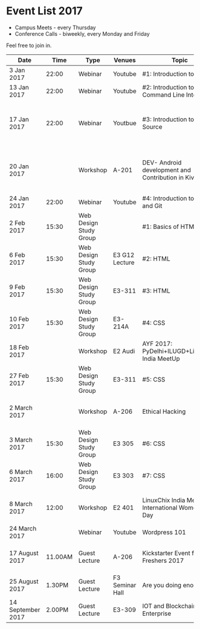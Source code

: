 # Event List 2017

- Campus Meets - every Thursday
- Conference Calls - biweekly, every Monday and Friday

Feel free to join in.

**Date**|**Time**|**Type**|**Venues**|**Topic**|**Speaker**
-----|-----|-----|-----|-----|-----
3 Jan 2017|22:00|Webinar|Youtube|#1:  Introduction to Linux|Anuvrat Parashar
13 Jan 2017|22:00|Webinar|Youtube|#2: Introduction to Linux Command Line Interface|Rohit Goyal
17 Jan 2017|22:00|Webinar|Youtbue|#3: Introduction to Open Source|Sanyam Khurana, Amit Kumar, Garvit Garg
20 Jan 2017| |Workshop|A-201|DEV- Android development and Contribution in Kivy|Akkshay Arora, Shivani Bhardwaj, Sahil Joseph
24 Jan 2017|22:00|Webinar|Youtube|#4: Introduction to Github and Git|
2 Feb 2017|15:30|Web Design Study Group| |#1: Basics of HTML|Ayush Agarwal, Ajay Tripathi
6 Feb 2017|15:30|Web Design Study Group|E3 G12 Lecture|#2: HTML|Ayush Agarwal
9 Feb 2017|15:30|Web Design Study Group|E3-311|#3: HTML|Ayush Agarwal
10 Feb 2017|15:30|Web Design Study Group|E3-214A|#4: CSS|Ayush Agarwal
18 Feb 2017| |Workshop|E2 Audi|AYF 2017: PyDelhi+ILUGD+LinuxChix India MeetUp|
27 Feb 2017|15:30|Web Design Study Group|E3-311|#5: CSS|Ayush Agarwal, Ajay Tripathi
2 March 2017| |Workshop|A-206|Ethical Hacking|Udit Gupta, Nakul Pammar
3 March 2017|15:30|Web Design Study Group|E3 305|#6: CSS|Ayush Agarwal
6 March 2017|16:00|Web Design Study Group|E3 303|#7: CSS|Ayush Agarwal
8 March 2017|12:00|Workshop|E2 401|LinuxChix India Meetup- International Women's Day|Shivani Bhardwaj, Shyam Saini
24 March 2017| |Webinar|Youtube|Wordpress 101|Samriddha Prajapati
17 August 2017|11.00AM|Guest Lecture|A-206|Kickstarter Event for CSE Freshers 2017|Anuvrat Parashar and Mukul Malik
25 August 2017|1.30PM|Guest Lecture|F3 Seminar Hall|Are you doing enough?|Puneet Kala
14 September 2017|2.00PM|Guest Lecture|E3-309|IOT and Blockchain for Enterprise|Amarjeet Singh Mundi
